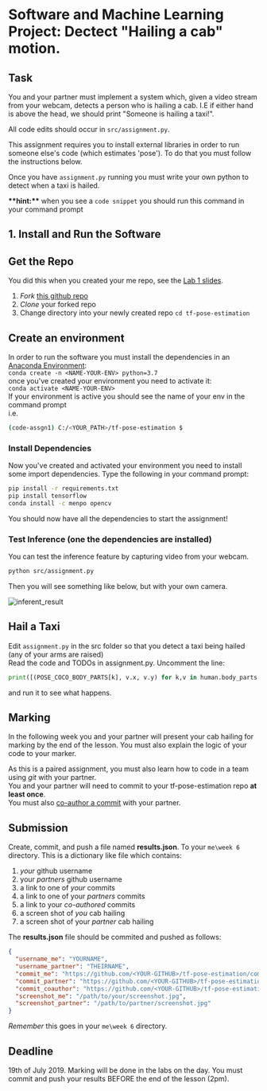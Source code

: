 # Software and Machine Learning Project: Dectect "Hailing a cab" motion.
<!-- 
'Openpose' for human pose estimation have been implemented using Tensorflow. It also provides several variants that have made some changes to the network structure for **real-time processing on the CPU or low-power embedded devices.** -->

## Task
You and your partner must implement a system which, given a video stream from your webcam, detects a person who is hailing a cab. I.E if either hand is above the head, we should print "Someone is hailing a taxi!". 

All code edits should occur in `src/assignment.py`.

This assignment requires you to install external libraries in order to run someone else's code (which estimates 'pose'). To do that you must follow the instructions below.

Once you have `assignment.py` running you must write your own python to detect when a taxi is hailed.

**\*\*hint:\*\*** when you see a `code snippet` you should run this command in your command prompt

## 1. Install and Run the Software
## Get the Repo
You did this when you created your me repo, see the [Lab 1 slides](https://design-computing.github.io/md/week1#lab).  
1. *Fork* [this github repo](https://github.com/Design-Computing/tf-pose-estimation) 
2. *Clone* your forked repo
3. Change directory into your newly created repo `cd tf-pose-estimation`  

## Create an environment
In order to run the software you must install the dependencies in an [Anaconda Environment](https://docs.conda.io/projects/conda/en/latest/user-guide/concepts/environments.html):  
`conda create -n <NAME-YOUR-ENV> python=3.7`  
once you've created your environment you need to activate it:  
`conda activate <NAME-YOUR-ENV>`  
If your environment is active you should see the name of your env in the command prompt  
i.e. 
```bash 
(code-assgn1) C:/<YOUR_PATH>/tf-pose-estimation $
```
### Install Dependencies
Now you've created and activated your environment you need to install some import dependencies.
Type the following in your command prompt:  
```bash
pip install -r requirements.txt
pip install tensorflow
conda install -c menpo opencv
```
You should now have all the dependencies to start the assignment!

### Test Inference (one the dependencies are installed)

You can test the inference feature by capturing video from your webcam.

```bash
python src/assignment.py
```

<!-- Or if that doesn't whatever reason, test the inference feature with a single image.

```
$ python3 src/assignment.py --image=...
``` -->

Then you will see something like below, but with your own camera.

![inferent_result](./img/example.gif)

## Hail a Taxi
Edit `assignment.py` in the src folder so that you detect a taxi being hailed (any of your arms are raised)  
Read the code and TODOs in assignment.py. Uncomment the line:
```python
print([(POSE_COCO_BODY_PARTS[k], v.x, v.y) for k,v in human.body_parts.items()])
```
and run it to see what happens.

## Marking 
In the following week you and your partner will present your cab hailing for marking by the end of the lesson.
You must also explain the logic of your code to your marker.

As this is a paired assignment, you must also learn how to code in a team using *git* with your partner.    
You and your partner will need to commit to your tf-pose-estimation repo **at least once**.  
You must also [co-author a commit](https://help.github.com/en/articles/creating-a-commit-with-multiple-authors) with your partner.  

## Submission
Create, commit, and push a file named **results.json**. To your `me\week 6` directory.
This is a dictionary like file which contains:
1. *your* github username
1. your *partners* github username
1. a link to one of *your* commits
1. a link to one of your *partners* commits
1. a link to your *co-authored* commits
1. a screen shot of *you* cab hailing
2. a screen shot of your *partner* cab hailing

The **results.json** file should be commited and pushed as follows:
```json
{
  "username_me": "YOURNAME",
  "username_partner": "THEIRNAME",
  "commit_me": "https://github.com/<YOUR-GITHUB>/tf-pose-estimation/commit/<thecommitSHA>",
  "commit_partner": "https://github.com/<YOUR-GITHUB>/tf-pose-estimation/commit/<thecommitSHA>",
  "commit_coauthor": "https://github.com/<YOUR-GITHUB>/tf-pose-estimation/commit/<thecommitSHA>",
  "screenshot_me": "/path/to/your/screenshot.jpg",
  "screenshot_partner": "/path/to/partner/screenshot.jpg"
}
```
_Remember_ this goes in your `me\week 6` directory.
## Deadline
19th of July 2019. Marking will be done in the labs on the day.
You must commit and push your results BEFORE the end of the lesson (2pm).
